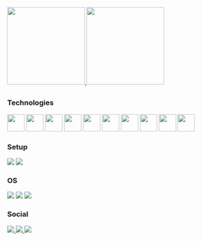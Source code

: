 <a href="https://github.com/gabriel9820">
  <img height="180em" src="https://github-readme-stats.vercel.app/api?username=gabriel9820&count_private=true&show_icons=true&theme=react" />
  <img height="180em" src="https://github-readme-stats.vercel.app/api/top-langs/?username=gabriel9820&layout=compact&theme=react" />
</a>

##

### Technologies
<div>
  <img height="40" width="40" src="https://cdn.jsdelivr.net/gh/devicons/devicon/icons/typescript/typescript-original.svg" />            
  <img height="40" width="40" src="https://cdn.jsdelivr.net/gh/devicons/devicon/icons/javascript/javascript-original.svg" />            
  <img height="40" width="40" src="https://cdn.jsdelivr.net/gh/devicons/devicon/icons/csharp/csharp-original.svg" />            
  <img height="40" width="40" src="https://cdn.jsdelivr.net/gh/devicons/devicon/icons/html5/html5-original.svg" />            
  <img height="40" width="40" src="https://cdn.jsdelivr.net/gh/devicons/devicon/icons/css3/css3-original.svg" />            
  <img height="40" width="40" src="https://cdn.jsdelivr.net/gh/devicons/devicon/icons/react/react-original.svg" />            
  <img height="40" width="40" src="https://cdn.jsdelivr.net/gh/devicons/devicon/icons/nestjs/nestjs-plain.svg" />            
  <img height="40" width="40" src="https://cdn.jsdelivr.net/gh/devicons/devicon/icons/dotnetcore/dotnetcore-original.svg" />   
  <img height="40" width="40" src="https://cdn.jsdelivr.net/gh/devicons/devicon/icons/docker/docker-original.svg" />
  <img height="40" width="40" src="https://cdn.jsdelivr.net/gh/devicons/devicon/icons/postgresql/postgresql-original.svg" />
</div>

### Setup
<div> 
  <img src="https://img.shields.io/badge/Intel-CORE_I7_7700-0071C5?style=for-the-badge&logo=intel&logoColor=white" />
  <img src="https://img.shields.io/badge/NVIDIA-GTX_970-76B900?style=for-the-badge&logo=nvidia&logoColor=white"/>
</div>

### OS
<div> 
  <img src="https://img.shields.io/badge/Windows-0078D6?style=for-the-badge&logo=windows&logoColor=white" />
  <img src="https://img.shields.io/badge/Ubuntu-E95420?style=for-the-badge&logo=ubuntu&logoColor=white" />
  <img src="https://img.shields.io/badge/Kali_Linux-557C94?style=for-the-badge&logo=kali-linux&logoColor=white" />
 </div>
 
### Social
<div> 
  <a href="https://www.linkedin.com/in/gabriel-lemos-alves/">
    <img src="https://img.shields.io/badge/LinkedIn-0077B5?style=for-the-badge&logo=linkedin&logoColor=white" />
  </a>
  <a href="https://www.facebook.com/gabriel.alves.1694059/">
    <img src="https://img.shields.io/badge/Facebook-1877F2?style=for-the-badge&logo=facebook&logoColor=white" />
  </a>
  <a href="https://www.instagram.com/gabriell_alves98/">
    <img src="https://img.shields.io/badge/Instagram-E4405F?style=for-the-badge&logo=instagram&logoColor=white" />
  </a>
</div>
